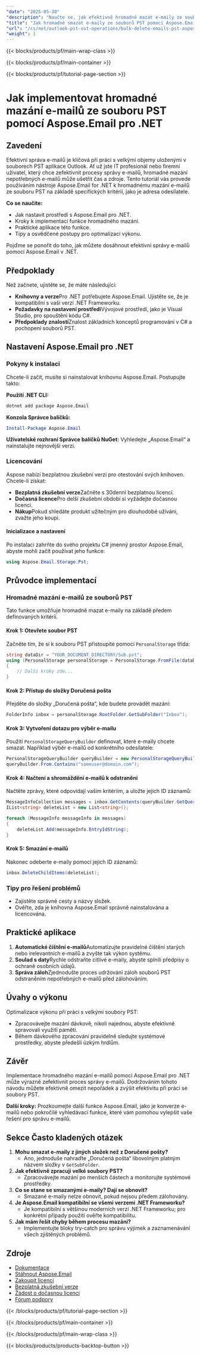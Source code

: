 ```yaml
---
"date": "2025-05-30"
"description": "Naučte se, jak efektivně hromadně mazat e-maily ze souborů PST aplikace Outlook pomocí nástroje Aspose.Email pro .NET. Tato příručka se zabývá nastavením, implementací a osvědčenými postupy."
"title": "Jak hromadně smazat e-maily ze souborů PST pomocí Aspose.Email pro .NET – Komplexní průvodce"
"url": "/cs/net/outlook-pst-ost-operations/bulk-delete-emails-pst-aspose-email-net/"
"weight": 1
---
```


{{< blocks/products/pf/main-wrap-class >}}

{{< blocks/products/pf/main-container >}}

{{< blocks/products/pf/tutorial-page-section >}}
# Jak implementovat hromadné mazání e-mailů ze souboru PST pomocí Aspose.Email pro .NET

## Zavedení
Efektivní správa e-mailů je klíčová při práci s velkými objemy uloženými v souborech PST aplikace Outlook. Ať už jste IT profesionál nebo firemní uživatel, který chce zefektivnit procesy správy e-mailů, hromadné mazání nepotřebných e-mailů může ušetřit čas a zdroje. Tento tutoriál vás provede používáním nástroje Aspose.Email for .NET k hromadnému mazání e-mailů ze souboru PST na základě specifických kritérií, jako je adresa odesílatele.

**Co se naučíte:**
- Jak nastavit prostředí s Aspose.Email pro .NET.
- Kroky k implementaci funkce hromadného mazání.
- Praktické aplikace této funkce.
- Tipy a osvědčené postupy pro optimalizaci výkonu.

Pojďme se ponořit do toho, jak můžete dosáhnout efektivní správy e-mailů pomocí Aspose.Email v .NET.

## Předpoklady
Než začnete, ujistěte se, že máte následující:

- **Knihovny a verze**Pro .NET potřebujete Aspose.Email. Ujistěte se, že je kompatibilní s vaší verzí .NET Frameworku.
- **Požadavky na nastavení prostředí**Vývojové prostředí, jako je Visual Studio, pro spouštění kódu C#.
- **Předpoklady znalostí**Znalost základních konceptů programování v C# a pochopení souborů PST.

## Nastavení Aspose.Email pro .NET

### Pokyny k instalaci
Chcete-li začít, musíte si nainstalovat knihovnu Aspose.Email. Postupujte takto:

**Použití .NET CLI:**

```bash
dotnet add package Aspose.Email
```

**Konzola Správce balíčků:**

```powershell
Install-Package Aspose.Email
```

**Uživatelské rozhraní Správce balíčků NuGet:**
Vyhledejte „Aspose.Email“ a nainstalujte nejnovější verzi.

### Licencování
Aspose nabízí bezplatnou zkušební verzi pro otestování svých knihoven. Chcete-li získat:
- **Bezplatná zkušební verze**Začněte s 30denní bezplatnou licencí.
- **Dočasná licence**Pro delší zkušební období si vyžádejte dočasnou licenci.
- **Nákup**Pokud shledáte produkt užitečným pro dlouhodobé užívání, zvažte jeho koupi.

#### Inicializace a nastavení
Po instalaci zahrňte do svého projektu C# jmenný prostor Aspose.Email, abyste mohli začít používat jeho funkce:

```csharp
using Aspose.Email.Storage.Pst;
```

## Průvodce implementací

### Hromadné mazání e-mailů ze souborů PST
Tato funkce umožňuje hromadně mazat e-maily na základě předem definovaných kritérií.

#### Krok 1: Otevřete soubor PST
Začněte tím, že si k souboru PST přistoupíte pomocí `PersonalStorage` třída:

```csharp
string dataDir = "YOUR_DOCUMENT_DIRECTORY/Sub.pst";
using (PersonalStorage personalStorage = PersonalStorage.FromFile(dataDir))
{
    // Další kroky zde...
}
```

#### Krok 2: Přístup do složky Doručená pošta
Přejděte do složky „Doručená pošta“, kde budete provádět mazání:

```csharp
FolderInfo inbox = personalStorage.RootFolder.GetSubFolder("Inbox");
```

#### Krok 3: Vytvoření dotazu pro výběr e-mailu
Použití `PersonalStorageQueryBuilder` definovat, které e-maily chcete smazat. Například výběr e-mailů od konkrétního odesílatele:

```csharp
PersonalStorageQueryBuilder queryBuilder = new PersonalStorageQueryBuilder();
queryBuilder.From.Contains("someuser@domain.com");
```

#### Krok 4: Načtení a shromáždění e-mailů k odstranění
Načtěte zprávy, které odpovídají vašim kritériím, a uložte jejich ID záznamů:

```csharp
MessageInfoCollection messages = inbox.GetContents(queryBuilder.GetQuery());
IList<string> deleteList = new List<string>();

foreach (MessageInfo messageInfo in messages)
{
    deleteList.Add(messageInfo.EntryIdString);
}
```

#### Krok 5: Smazání e-mailů
Nakonec odeberte e-maily pomocí jejich ID záznamů:

```csharp
inbox.DeleteChildItems(deleteList);
```

### Tipy pro řešení problémů
- Zajistěte správné cesty a názvy složek.
- Ověřte, zda je knihovna Aspose.Email správně nainstalována a licencována.

## Praktické aplikace
1. **Automatické čištění e-mailů**Automatizujte pravidelné čištění starých nebo irelevantních e-mailů a zvyšte tak výkon systému.
2. **Soulad s daty**Rychle odstraňte citlivé e-maily, abyste splnili předpisy o ochraně osobních údajů.
3. **Správa záloh**Zjednodušte proces udržování záloh souborů PST odstraněním nepotřebných e-mailů před zálohováním.

## Úvahy o výkonu
Optimalizace výkonu při práci s velkými soubory PST:
- Zpracovávejte mazání dávkově, nikoli najednou, abyste efektivně spravovali využití paměti.
- Během dávkového zpracování pravidelně sledujte systémové prostředky, abyste předešli úzkým hrdlům.

## Závěr
Implementace hromadného mazání e-mailů pomocí Aspose.Email pro .NET může výrazně zefektivnit proces správy e-mailů. Dodržováním tohoto návodu můžete efektivně omezit nepořádek a zvýšit efektivitu při práci se soubory PST.

**Další kroky:**
Prozkoumejte další funkce Aspose.Email, jako je konverze e-mailů nebo pokročilé vyhledávací funkce, které vám pomohou vylepšit vaše řešení pro správu e-mailů.

## Sekce Často kladených otázek
1. **Mohu smazat e-maily z jiných složek než z Doručené pošty?**
   - Ano, jednoduše nahraďte „Doručená pošta“ libovolným platným názvem složky v `GetSubFolder`.
2. **Jak efektivně zpracuji velké soubory PST?**
   - Zpracovávejte mazání po menších částech a monitorujte systémové prostředky.
3. **Co se stane se smazanými e-maily? Dají se obnovit?**
   - Smazané e-maily nelze obnovit, pokud nejsou předem zálohovány.
4. **Je Aspose.Email kompatibilní se všemi verzemi .NET Frameworku?**
   - Je kompatibilní s většinou moderních verzí .NET Frameworku; pro konkrétní případy použití ověřte kompatibilitu.
5. **Jak mám řešit chyby během procesu mazání?**
   - Implementujte bloky try-catch pro správu výjimek a zaznamenávání všech zjištěných problémů.

## Zdroje
- [Dokumentace](https://reference.aspose.com/email/net/)
- [Stáhnout Aspose.Email](https://releases.aspose.com/email/net/)
- [Zakoupit licenci](https://purchase.aspose.com/buy)
- [Bezplatná zkušební verze](https://releases.aspose.com/email/net/)
- [Žádost o dočasnou licenci](https://purchase.aspose.com/temporary-license/)
- [Fórum podpory](https://forum.aspose.com/c/email/10)

{{< /blocks/products/pf/tutorial-page-section >}}

{{< /blocks/products/pf/main-container >}}

{{< /blocks/products/pf/main-wrap-class >}}

{{< blocks/products/products-backtop-button >}}